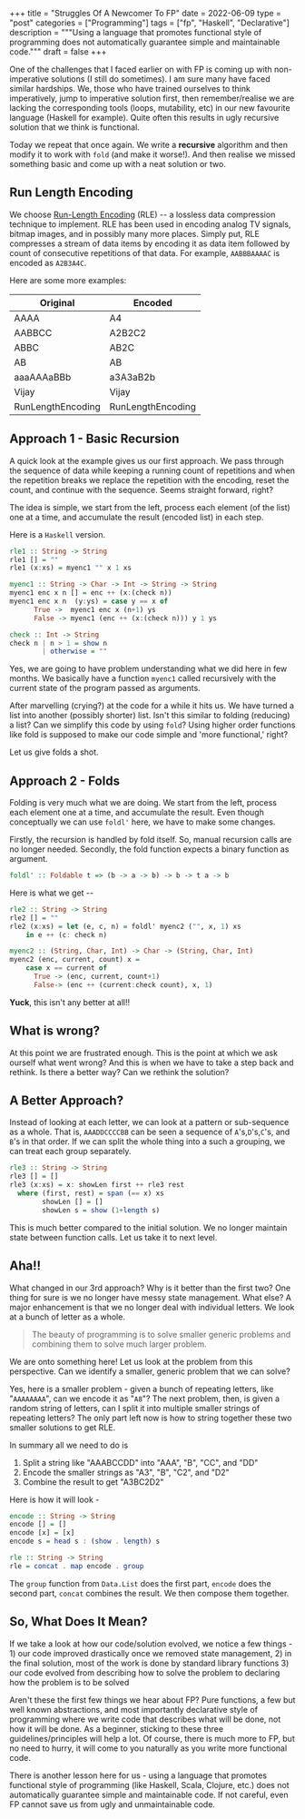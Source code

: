 +++
title       = "Struggles Of A Newcomer To FP"
date        = 2022-06-09
type        = "post"
categories  = ["Programming"]
tags        = ["fp", "Haskell", "Declarative"]
description = """Using a language that promotes functional style of programming
does not automatically guarantee simple and maintainable code."""
draft       = false
+++

One of the challenges that I faced earlier on with FP is coming up with
non-imperative solutions (I still do sometimes). I am sure many have faced
similar hardships. We, those who have trained ourselves to think imperatively,
jump to imperative solution first, then remember/realise we are lacking the
corresponding tools (loops, mutability, etc) in our new favourite language
(Haskell for example). Quite often this results in ugly recursive solution that
we think is functional.

Today we repeat that once again. We write a __recursive__ algorithm and then
modify it to work with `fold` (and make it worse!). And then realise we missed
something basic and come up with a neat solution or two.

## Run Length Encoding 
We choose [Run-Length
Encoding](https://en.wikipedia.org/wiki/Run-length_encoding) (RLE) -- a lossless
data compression technique to implement. RLE has been used in encoding analog TV
signals, bitmap images, and in possibly many more places. Simply put, RLE
compresses a stream of data items by encoding it as data item  followed by count
of consecutive repetitions of that data. For example, `AABBBAAAAC` is encoded as
`A2B3A4C`.

Here are some more examples:

| Original          | Encoded           |
| -----------       | -----------       |
| AAAA              | A4                |
| AABBCC            | A2B2C2            |
| ABBC              | AB2C              |
| AB                | AB                |
| aaaAAAaBBb        | a3A3aB2b          |
| Vijay             | Vijay             |
| RunLengthEncoding | RunLengthEncoding |

## Approach 1 - Basic Recursion
A quick look at the example gives us our first approach. We pass through the
sequence of data while keeping a running count of repetitions and when the
repetition breaks we replace the repetition with the encoding, reset the count,
and continue with the sequence. Seems straight forward, right?

The idea is simple, we start from the left, process each element (of the list)
one at a time, and accumulate the result (encoded list) in each step.

Here is a `Haskell` version.

```haskell
rle1 :: String -> String
rle1 [] = ""
rle1 (x:xs) = myenc1 "" x 1 xs

myenc1 :: String -> Char -> Int -> String -> String
myenc1 enc x n [] = enc ++ (x:(check n))
myenc1 enc x n  (y:ys) = case y == x of
      True ->  myenc1 enc x (n+1) ys
      False -> myenc1 (enc ++ (x:(check n))) y 1 ys

check :: Int -> String
check n | n > 1 = show n
        | otherwise = ""
```
Yes, we are going to have problem understanding what we did here in few months.
We basically have a function `myenc1` called recursively with the current state
of the program passed as arguments.

After marvelling (crying?) at the code for a while it hits us. We have turned a
list into another (possibly shorter) list. Isn't this similar to folding
(reducing) a list?  Can we simplify this code by using `fold`? Using higher
order functions like fold is supposed to make our code simple and 'more
functional,' right?

Let us give folds a shot.

## Approach 2 - Folds
Folding is very much what we are doing. We start from the left, process each
element one at a time, and accumulate the result. Even though conceptually we
can use `foldl'` here, we have to make some changes.

Firstly, the recursion is handled by fold itself. So, manual recursion calls are
no longer needed. Secondly, the fold function expects a binary function as
argument.

```haskell
foldl' :: Foldable t => (b -> a -> b) -> b -> t a -> b
```
Here is what we get --

```haskell
rle2 :: String -> String
rle2 [] = ""
rle2 (x:xs) = let (e, c, n) = foldl' myenc2 ("", x, 1) xs
    in e ++ (c: check n)

myenc2 :: (String, Char, Int) -> Char -> (String, Char, Int)
myenc2 (enc, current, count) x =
    case x == current of
      True -> (enc, current, count+1)
      False-> (enc ++ (current:check count), x, 1)
```

**Yuck**, this isn't any better at all!!

## What is wrong?
At this point we are frustrated enough. This is the point at which we ask
ourself what went wrong? And this is when we have to take a step back and
rethink. Is there a better way? Can we rethink the solution? 

## A Better Approach?
Instead of looking at each letter, we can look at a pattern or sub-sequence as a
whole. That is, `AAADDCCCCBB` can be seen a sequence of `A`'s,`D`'s,`C`'s, and
`B`'s in that order. If we can split the whole thing into a such a grouping, we
can treat each group separately.

```haskell
rle3 :: String -> String
rle3 [] = []
rle3 (x:xs) = x: showLen first ++ rle3 rest
  where (first, rest) = span (== x) xs
        showLen [] = []
        showLen s = show (1+length s)
```

This is much better compared to the initial solution. We no longer maintain
state between function calls. Let us take it to next level.

##  Aha!! 
What changed in our 3rd approach? Why is it better than the first two? One thing
for sure is we no longer have messy state management. What else? A major
enhancement is that we no longer deal with individual letters. We look at a
bunch of letter as a whole.

>The beauty of programming is to solve smaller generic problems and combining
>them to solve much larger problem.

We are onto something here! Let us look at the problem from this perspective.
Can we identify a smaller, generic problem that we can solve?

Yes, here is a smaller problem - given a bunch of repeating letters, like
"`AAAAAAAA`", can we encode it as "`A8`"? The next problem, then, is given a
random string of letters, can I split it into multiple smaller strings of
repeating letters? The only part left now is  how to string together these two
smaller solutions to get RLE.

In summary all we need to do is

1. Split a string like "AAABCCDD" into "AAA", "B", "CC", and "DD"
2. Encode the smaller strings as "A3", "B", "C2", and "D2"
3. Combine the result to get "A3BC2D2"

Here is how it will look -

```haskell
encode :: String -> String
encode [] = []
encode [x] = [x]
encode s = head s : (show . length) s

rle :: String -> String
rle = concat . map encode . group
```

The `group` function from `Data.List` does the first part, `encode` does the
second part, `concat` combines the result. We then compose them together.

## So, What Does It Mean?
If we take a look at how our code/solution evolved, we notice a few things - 1)
our code improved drastically once we removed state management, 2) in the final
solution, most of the work is done by standard library functions 3) our code
evolved from describing how to solve the problem to declaring how the problem is
to be solved

Aren't these the first few things we hear about FP? Pure functions, a few but
well known abstractions, and most importantly declarative style of programming
where we write code that describes what will be done, not how it will be done.
As a beginner, sticking to these three guidelines/principles will help a lot. Of
course, there is much more to FP, but no need to hurry, it will come to you
naturally as you write more functional code. 

There is another lesson here for us - using a language that promotes functional
style of programming (like Haskell, Scala, Clojure, etc.) does not automatically
guarantee simple and maintainable code. If not careful, even FP cannot save us
from ugly and unmaintainable code.

